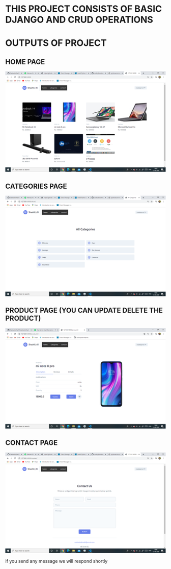
<h1>THIS PROJECT CONSISTS OF BASIC  DJANGO AND CRUD OPERATIONS </h1>
  
<h1>OUTPUTS OF PROJECT </h1>
<h2>HOME PAGE </h2>

![](Screenshot%20(119).png)

<h2>CATEGORIES PAGE </h2>

![](Screenshot%20(120).png)

<h2>PRODUCT PAGE (YOU CAN UPDATE DELETE THE PRODUCT) </h2>

![](Screenshot%20(127).png)


<h2>CONTACT PAGE </h2>

![](Screenshot%20(121).png)

<p>if you send any message we will respond shortly </p>
